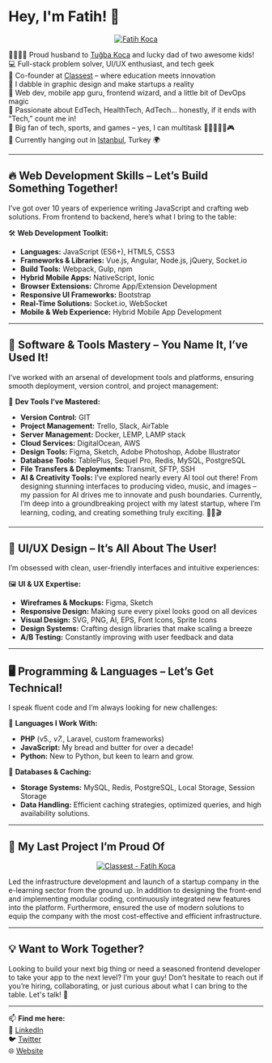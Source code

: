 # Hey, I'm Fatih! 👋

<p align="center"><a href="https://www.youtube.com/watch?v=1q3xags1uDo" target="_blank"><img src="https://github.com/user-attachments/assets/2d7c04db-ffa6-40ca-8ba0-fe4021c81b26" alt="Fatih Koca"></a></p>  

👨‍👩‍👧‍👦 Proud husband to [Tuğba Koca](https://tugba.koca.app) and lucky dad of two awesome kids!  
💻 Full-stack problem solver, UI/UX enthusiast, and tech geek  
🏢 Co-founder at [Classest](https://classest.com) – where education meets innovation  
🎨 I dabble in graphic design and make startups a reality  
📱 Web dev, mobile app guru, frontend wizard, and a little bit of DevOps magic  
🤖 Passionate about EdTech, HealthTech, AdTech... honestly, if it ends with “Tech,” count me in!  
🦾 Big fan of tech, sports, and games – yes, I can multitask 🏊‍♂️⛹️‍♂️🎸🎮  
📍 Currently hanging out in [Istanbul](https://maps.app.goo.gl/UU6mM7UqKngpTcoc7), Turkey 🌍

---

## 🔥 Web Development Skills – Let’s Build Something Together!

I’ve got over 10 years of experience writing JavaScript and crafting web solutions. From frontend to backend, here’s what I bring to the table:

🛠 **Web Development Toolkit:**
- **Languages:** JavaScript (ES6+), HTML5, CSS3
- **Frameworks & Libraries:** Vue.js, Angular, Node.js, jQuery, Socket.io
- **Build Tools:** Webpack, Gulp, npm
- **Hybrid Mobile Apps:** NativeScript, Ionic
- **Browser Extensions:** Chrome App/Extension Development
- **Responsive UI Frameworks:** Bootstrap
- **Real-Time Solutions:** Socket.io, WebSocket
- **Mobile & Web Experience:** Hybrid Mobile App Development

---

## 🚀 Software & Tools Mastery – You Name It, I’ve Used It!

I’ve worked with an arsenal of development tools and platforms, ensuring smooth deployment, version control, and project management:

🔧 **Dev Tools I’ve Mastered:**
- **Version Control:** GIT
- **Project Management:** Trello, Slack, AirTable
- **Server Management:** Docker, LEMP, LAMP stack
- **Cloud Services:** DigitalOcean, AWS
- **Design Tools:** Figma, Sketch, Adobe Photoshop, Adobe Illustrator
- **Database Tools:** TablePlus, Sequel Pro, Redis, MySQL, PostgreSQL
- **File Transfers & Deployments:** Transmit, SFTP, SSH
- **AI & Creativity Tools:** I’ve explored nearly every AI tool out there! From designing stunning interfaces to producing video, music, and images – my passion for AI drives me to innovate and push boundaries. Currently, I’m deep into a groundbreaking project with my latest startup, where I’m learning, coding, and creating something truly exciting. 🚀🎨🎬

---

## 🎨 UI/UX Design – It’s All About The User!

I’m obsessed with clean, user-friendly interfaces and intuitive experiences:

🖼 **UI & UX Expertise:**
- **Wireframes & Mockups:** Figma, Sketch
- **Responsive Design:** Making sure every pixel looks good on all devices
- **Visual Design:** SVG, PNG, AI, EPS, Font Icons, Sprite Icons
- **Design Systems:** Crafting design libraries that make scaling a breeze
- **A/B Testing:** Constantly improving with user feedback and data

---

## 🖥️ Programming & Languages – Let’s Get Technical!

I speak fluent code and I’m always looking for new challenges:

💾 **Languages I Work With:**
- **PHP** (v5.*, v7.*, Laravel, custom frameworks)
- **JavaScript:** My bread and butter for over a decade!
- **Python:** New to Python, but keen to learn and grow.

🔗 **Databases & Caching:**
- **Storage Systems:** MySQL, Redis, PostgreSQL, Local Storage, Session Storage
- **Data Handling:** Efficient caching strategies, optimized queries, and high availability solutions.

---

## 🙏 My Last Project I’m Proud Of
<p align="center"><a href="https://classest.com" target="_blank"><img src="https://user-images.githubusercontent.com/1655312/190709006-1ba54b08-d104-4781-a187-6fde23f6bb9c.png" alt="Classest - Fatih Koca"></a></p>  
Led the infrastructure development and launch of a startup company in the e-learning sector from the ground up. In addition to designing the front-end and implementing modular coding, continuously integrated new features into the platform. Furthermore, ensured the use of modern solutions to equip the company with the most cost-effective and efficient infrastructure. 

---

## 💡 Want to Work Together?

Looking to build your next big thing or need a seasoned frontend developer to take your app to the next level? I’m your guy! Don’t hesitate to reach out if you’re hiring, collaborating, or just curious about what I can bring to the table. Let's talk! 🚀

---

📫 **Find me here:**  
💼 [LinkedIn](https://linkedin.com/in/fatihkoca)  
🐦 [Twitter](https://twitter.com/fatihkoca)  
🌐 [Website](https://fatih.koca.app)
